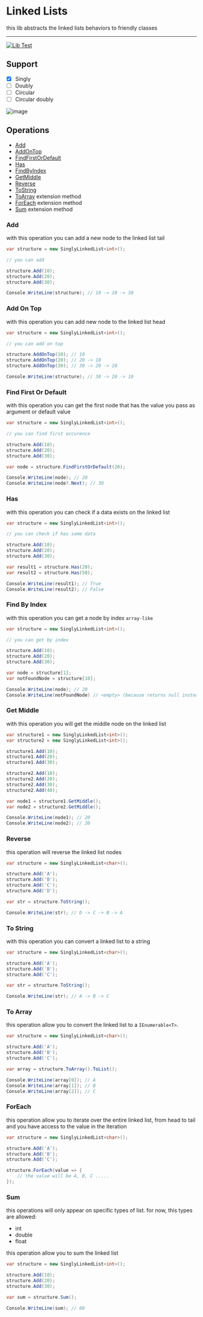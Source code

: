 # Linked Lists

this lib abstracts the linked lists behaviors to friendly classes

----- 

[![Lib Test](https://github.com/marcos-venicius/linked-lists/actions/workflows/test-lib.yml/badge.svg)](https://github.com/marcos-venicius/linked-lists/actions/workflows/test-lib.yml)


## Support

- [x] Singly
- [ ] Doubly
- [ ] Circular
- [ ] Circular doubly

![image](https://user-images.githubusercontent.com/94018427/218503850-806ef9b5-24f8-4112-93e0-73538116f1dc.png)


## Operations

- [Add](#add)
- [AddOnTop](#add-on-top)
- [FindFirstOrDefault](#find-first-or-default)
- [Has](#has)
- [FindByIndex](#find-by-index)
- [GetMiddle](#get-middle)
- [Reverse](#reverse)
- [ToString](#to-string)
- [ToArray](#to-array) extension method
- [ForEach](#foreach) extension method
- [Sum](#sum) extension method

### Add

with this operation you can add a new node to the linked list tail

```csharp
var structure = new SinglyLinkedList<int>();

// you can add

structure.Add(10);
structure.Add(20);
structure.Add(30);

Console.WriteLine(structure); // 10 -> 20 -> 30
```

### Add On Top

with this operation you can add new node to the linked list head

```csharp
var structure = new SinglyLinkedList<int>();

// you can add on top

structure.AddOnTop(10); // 10
structure.AddOnTop(20); // 20 -> 10
structure.AddOnTop(30); // 30 -> 20 -> 10

Console.WriteLine(structure); // 30 -> 20 -> 10
```

### Find First Or Default

with this operation you can get the first node that has the value you pass as argument or default value

```csharp
var structure = new SinglyLinkedList<int>();

// you can find first occurence

structure.Add(10);
structure.Add(20);
structure.Add(30);

var node = structure.FindFirstOrDefault(20);

Console.WriteLine(node); // 20
Console.WriteLine(node?.Next); // 30
```

### Has

with this operation you can check if a data exists on the linked list

```csharp
var structure = new SinglyLinkedList<int>();

// you can check if has some data

structure.Add(10);
structure.Add(20);
structure.Add(30);

var result1 = structure.Has(20);
var result2 = structure.Has(50);

Console.WriteLine(result1); // True
Console.WriteLine(result2); // False
```

### Find By Index

with this operation you can get a node by index `array-like`

```csharp
var structure = new SinglyLinkedList<int>();

// you can get by index

structure.Add(10);
structure.Add(20);
structure.Add(30);

var node = structure[1];
var notFoundNode = structure[10];

Console.WriteLine(node); // 20
Console.WriteLine(notFoundNode) // <empty> (because returns null instead of an exception)
```

### Get Middle

with this operation you will get the middle node on the linked list

```csharp
var structure1 = new SinglyLinkedList<int>();
var structure2 = new SinglyLinkedList<int>();

structure1.Add(10);
structure1.Add(20);
structure1.Add(30);

structure2.Add(10);
structure2.Add(20);
structure2.Add(30);
structure2.Add(40);

var node1 = structure1.GetMiddle();
var node2 = structure2.GetMiddle();

Console.WriteLine(node1); // 20
Console.WriteLine(node2); // 30
```

### Reverse

this operation will reverse the linked list nodes

```csharp
var structure = new SinglyLinkedList<char>();

structure.Add('A');
structure.Add('B');
structure.Add('C');
structure.Add('D');

var str = structure.ToString();

Console.WriteLine(str); // D -> C -> B -> A
```

### To String

with this operation you can convert a linked list to a string

```csharp
var structure = new SinglyLinkedList<char>();

structure.Add('A');
structure.Add('B');
structure.Add('C');

var str = structure.ToString();

Console.WriteLine(str); // A -> B -> C
```

### To Array

this operation allow you to convert the linked list to a `IEnumerable<T>`.

```csharp
var structure = new SinglyLinkedList<char>();

structure.Add('A');
structure.Add('B');
structure.Add('C');

var array = structure.ToArray().ToList();

Console.WriteLine(array[0]); // A
Console.WriteLine(array[1]); // B
Console.WriteLine(array[2]); // C
```

### ForEach

this operation allow you to iterate over the entire linked list, from head to tail and you have access to the value in
the iteration

```csharp
var structure = new SinglyLinkedList<char>();

structure.Add('A');
structure.Add('B');
structure.Add('C');

structure.ForEach(value => {
    // the value will be A, B, C .....
});
```

### Sum

this operations will only appear on specific types of list. for now, this types are allowed:

- int
- double
- float

this operation allow you to sum the linked list

```csharp
var structure = new SinglyLinkedList<int>();

structure.Add(10);
structure.Add(20);
structure.Add(30);

var sum = structure.Sum();

Console.WriteLine(sum); // 60
```
